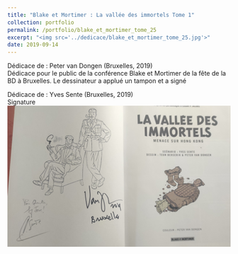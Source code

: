 ```yaml
---
title: "Blake et Mortimer : La vallée des immortels Tome 1"
collection: portfolio
permalink: /portfolio/blake_et_mortimer_tome_25
excerpt: "<img src='../dedicace/blake_et_mortimer_tome_25.jpg'>"
date: 2019-09-14
---
```


Dédicace de : Peter van Dongen (Bruxelles, 2019)<br>Dédicace pour le public de la conférence Blake et Mortimer de la fête de la BD à Bruxelles. Le dessinateur a applué un tampon et a signé

Dédicace de : Yves Sente (Bruxelles, 2019)<br>Signature
<img src='../dedicace/blake_et_mortimer_tome_25.jpg'>